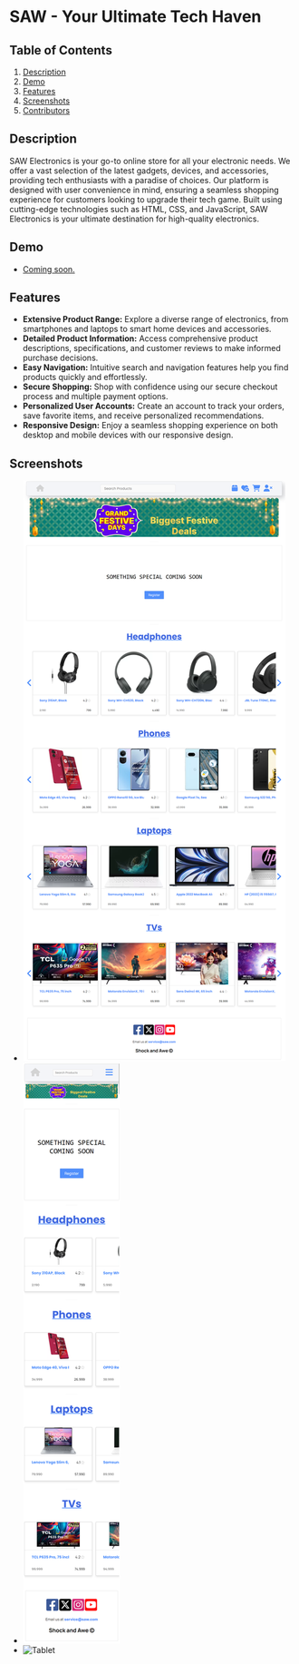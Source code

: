 # SAW - Your Ultimate Tech Haven

## Table of Contents

1. [Description](#description)
2. [Demo](#demo)
3. [Features](#features)
4. [Screenshots](#screenshots)
5. [Contributors](#contributors)

## Description

SAW Electronics is your go-to online store for all your electronic needs. We offer a vast selection of the latest gadgets, devices, and accessories, providing tech enthusiasts with a paradise of choices. Our platform is designed with user convenience in mind, ensuring a seamless shopping experience for customers looking to upgrade their tech game. Built using cutting-edge technologies such as HTML, CSS, and JavaScript, SAW Electronics is your ultimate destination for high-quality electronics.

## Demo

- [Coming soon.](https://green-paradise-electronics.netlify.app)

## Features

- **Extensive Product Range:** Explore a diverse range of electronics, from smartphones and laptops to smart home devices and accessories.
- **Detailed Product Information:** Access comprehensive product descriptions, specifications, and customer reviews to make informed purchase decisions.
- **Easy Navigation:** Intuitive search and navigation features help you find products quickly and effortlessly.
- **Secure Shopping:** Shop with confidence using our secure checkout process and multiple payment options.
- **Personalized User Accounts:** Create an account to track your orders, save favorite items, and receive personalized recommendations.
- **Responsive Design:** Enjoy a seamless shopping experience on both desktop and mobile devices with our responsive design.

## Screenshots
 - ![PC](SAW_home_pc.png)
 - ![Mobile](SAW_home_mobile.png)
 - ![Tablet](SAW_home_tab.png)
